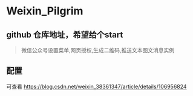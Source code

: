 # Weixin_Pilgrim

## github 仓库地址，希望给个start


> 微信公众号设置菜单,网页授权,生成二维码,推送文本图文消息实例


## 配置
 

 可查看 https://blog.csdn.net/weixin_38361347/article/details/106956824 








 



